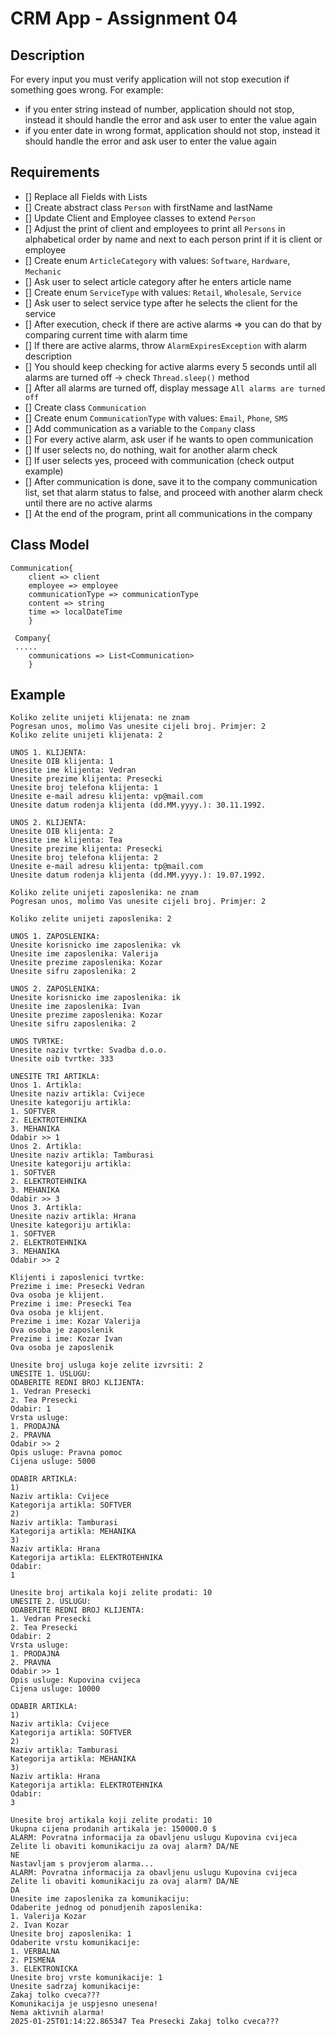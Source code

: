 # CRM App - Assignment 04


## Description

For every input you must verify application will not stop execution if something goes wrong.
For example:
- if you enter string instead of number, application should not stop, instead it should handle the error and ask user to enter the value again
- if you enter date in wrong format, application should not stop, instead it should handle the error and ask user to enter the value again

## Requirements

- [] Replace all Fields with Lists
- [] Create abstract class `Person` with firstName and lastName
- [] Update Client and Employee classes to extend `Person`
- [] Adjust the print of client and employees to print all `Persons` in alphabetical order by name and next to each person print if it is client or employee 
- [] Create enum `ArticleCategory` with values: `Software`, `Hardware`, `Mechanic`
- [] Ask user to select article category after he enters article name
- [] Create enum `ServiceType` with values: `Retail`, `Wholesale`, `Service`
- [] Ask user to select service type after he selects the client for the service 
- [] After execution, check if there are active alarms => you can do that by comparing current time with alarm time
- [] If there are active alarms, throw `AlarmExpiresException` with alarm description
- [] You should keep checking for active alarms every 5 seconds until all alarms are turned off -> check `Thread.sleep()` method
- [] After all alarms are turned off, display message `All alarms are turned off`
- [] Create class `Communication`
- [] Create enum `CommunicationType` with values: `Email`, `Phone`, `SMS`
- [] Add communication as a variable to the `Company` class
- [] For every active alarm, ask user if he wants to open communication
- [] If user selects no, do nothing, wait for another alarm check
- [] If user selects yes, proceed with communication (check output example)
- [] After communication is done, save it to the company communication list, set that alarm status to false, and proceed with another alarm check until there are no active alarms
- [] At the end of the program, print all communications in the company
## Class Model

```
Communication{
	client => client
	employee => employee
	communicationType => communicationType
	content => string
	time => localDateTime
    }
    
 Company{
 .....
	communications => List<Communication>
    }
```


## Example

```
Koliko zelite unijeti klijenata: ne znam
Pogresan unos, molimo Vas unesite cijeli broj. Primjer: 2 
Koliko zelite unijeti klijenata: 2

UNOS 1. KLIJENTA: 
Unesite OIB klijenta: 1
Unesite ime klijenta: Vedran
Unesite prezime klijenta: Presecki
Unesite broj telefona klijenta: 1
Unesite e-mail adresu klijenta: vp@mail.com
Unesite datum rodenja klijenta (dd.MM.yyyy.): 30.11.1992.

UNOS 2. KLIJENTA: 
Unesite OIB klijenta: 2
Unesite ime klijenta: Tea
Unesite prezime klijenta: Presecki
Unesite broj telefona klijenta: 2
Unesite e-mail adresu klijenta: tp@mail.com
Unesite datum rodenja klijenta (dd.MM.yyyy.): 19.07.1992.

Koliko zelite unijeti zaposlenika: ne znam
Pogresan unos, molimo Vas unesite cijeli broj. Primjer: 2 

Koliko zelite unijeti zaposlenika: 2

UNOS 1. ZAPOSLENIKA: 
Unesite korisnicko ime zaposlenika: vk
Unesite ime zaposlenika: Valerija
Unesite prezime zaposlenika: Kozar
Unesite sifru zaposlenika: 2

UNOS 2. ZAPOSLENIKA: 
Unesite korisnicko ime zaposlenika: ik
Unesite ime zaposlenika: Ivan
Unesite prezime zaposlenika: Kozar
Unesite sifru zaposlenika: 2

UNOS TVRTKE: 
Unesite naziv tvrtke: Svadba d.o.o.
Unesite oib tvrtke: 333

UNESITE TRI ARTIKLA: 
Unos 1. Artikla: 
Unesite naziv artikla: Cvijece
Unesite kategoriju artikla:
1. SOFTVER
2. ELEKTROTEHNIKA
3. MEHANIKA
Odabir >> 1
Unos 2. Artikla: 
Unesite naziv artikla: Tamburasi
Unesite kategoriju artikla:
1. SOFTVER
2. ELEKTROTEHNIKA
3. MEHANIKA
Odabir >> 3
Unos 3. Artikla: 
Unesite naziv artikla: Hrana
Unesite kategoriju artikla:
1. SOFTVER
2. ELEKTROTEHNIKA
3. MEHANIKA
Odabir >> 2

Klijenti i zaposlenici tvrtke: 
Prezime i ime: Presecki Vedran
Ova osoba je klijent. 
Prezime i ime: Presecki Tea
Ova osoba je klijent. 
Prezime i ime: Kozar Valerija
Ova osoba je zaposlenik
Prezime i ime: Kozar Ivan
Ova osoba je zaposlenik

Unesite broj usluga koje zelite izvrsiti: 2
UNESITE 1. USLUGU: 
ODABERITE REDNI BROJ KLIJENTA: 
1. Vedran Presecki
2. Tea Presecki
Odabir: 1
Vrsta usluge:
1. PRODAJNA
2. PRAVNA
Odabir >> 2
Opis usluge: Pravna pomoc
Cijena usluge: 5000

ODABIR ARTIKLA: 
1) 
Naziv artikla: Cvijece
Kategorija artikla: SOFTVER
2) 
Naziv artikla: Tamburasi
Kategorija artikla: MEHANIKA
3) 
Naziv artikla: Hrana
Kategorija artikla: ELEKTROTEHNIKA
Odabir: 
1

Unesite broj artikala koji zelite prodati: 10
UNESITE 2. USLUGU: 
ODABERITE REDNI BROJ KLIJENTA: 
1. Vedran Presecki
2. Tea Presecki
Odabir: 2
Vrsta usluge:
1. PRODAJNA
2. PRAVNA
Odabir >> 1
Opis usluge: Kupovina cvijeca
Cijena usluge: 10000

ODABIR ARTIKLA: 
1) 
Naziv artikla: Cvijece
Kategorija artikla: SOFTVER
2) 
Naziv artikla: Tamburasi
Kategorija artikla: MEHANIKA
3) 
Naziv artikla: Hrana
Kategorija artikla: ELEKTROTEHNIKA
Odabir: 
3

Unesite broj artikala koji zelite prodati: 10
Ukupna cijena prodanih artikala je: 150000.0 $
ALARM: Povratna informacija za obavljenu uslugu Kupovina cvijeca
Zelite li obaviti komunikaciju za ovaj alarm? DA/NE
NE
Nastavljam s provjerom alarma...
ALARM: Povratna informacija za obavljenu uslugu Kupovina cvijeca
Zelite li obaviti komunikaciju za ovaj alarm? DA/NE
DA
Unesite ime zaposlenika za komunikaciju:
Odaberite jednog od ponudjenih zaposlenika:
1. Valerija Kozar
2. Ivan Kozar
Unesite broj zaposlenika: 1
Odaberite vrstu komunikacije:
1. VERBALNA
2. PISMENA
3. ELEKTRONICKA
Unesite broj vrste komunikacije: 1
Unesite sadrzaj komunikacije:
Zakaj tolko cveca???
Komunikacija je uspjesno unesena!
Nema aktivnih alarma!
2025-01-25T01:14:22.865347 Tea Presecki Zakaj tolko cveca???